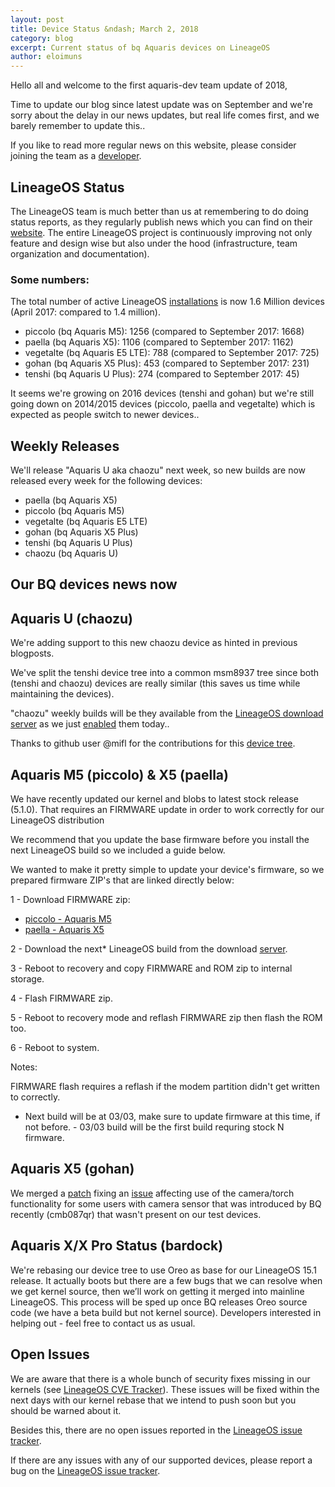 ```yaml
---
layout: post
title: Device Status &ndash; March 2, 2018
category: blog
excerpt: Current status of bq Aquaris devices on LineageOS
author: eloimuns
---
```


Hello all and welcome to the first aquaris-dev team update of 2018,

Time to update our blog since latest update was on September and we're sorry about the delay in our news updates, but real life comes first, and we barely remember to update this..

If you like to read more regular news on this website, please consider joining the team as a [developer](/contribute.html).

LineageOS Status
----------------

The LineageOS team is much better than us at remembering to do doing status reports, as they regularly publish news which you can find on their [website](https://www.lineageos.org).
The entire LineageOS project is continuously improving not only feature and design wise but also under the hood (infrastructure, team organization and documentation).

### Some numbers:

The total number of active LineageOS [installations](https://stats.lineageos.org/) is now 1.6 Million devices (April 2017: compared to 1.4 million).

- piccolo (bq Aquaris M5): 1256 (compared to September 2017: 1668)
- paella (bq Aquaris X5): 1106 (compared to September 2017: 1162)
- vegetalte (bq Aquaris E5 LTE): 788 (compared to September 2017: 725)
- gohan (bq Aquaris X5 Plus): 453 (compared to September 2017: 231)
- tenshi (bq Aquaris U Plus): 274 (compared to September 2017: 45)


It seems we're growing on 2016 devices (tenshi and gohan) but we're still going down on 2014/2015 devices (piccolo, paella and vegetalte) which is expected as people switch to newer devices..


Weekly Releases
---------------

We'll release "Aquaris U aka chaozu" next week, so new builds are now released every week for the following devices:

* paella (bq Aquaris X5)
* piccolo (bq Aquaris M5)
* vegetalte (bq Aquaris E5 LTE)
* gohan (bq Aquaris X5 Plus)
* tenshi (bq Aquaris U Plus)
* chaozu (bq Aquaris U)

Our BQ devices news now
------------------

Aquaris U (chaozu)
------------------
We're adding support to this new chaozu device as hinted in previous blogposts.

We've split the tenshi device tree into a common msm8937 tree since both (tenshi and chaozu) devices are really similar (this saves us time while maintaining the devices).

"chaozu" weekly builds  will be they available from the [LineageOS download server](https://download.lineageos.org/chaozu) as we just [enabled](https://review.lineageos.org/#/c/207799/) them today..

Thanks to github user @mifl for the contributions for this [device tree](https://github.com/LineageOS/android_device_bq_chaozu).

Aquaris M5 (piccolo) & X5 (paella)
-----------------------------------

We have recently updated our kernel and blobs to latest stock release (5.1.0). That requires an FIRMWARE update in order to work correctly for our LineageOS distribution

We recommend that you update the base firmware before you install the next LineageOS build so we included a guide below.

We wanted to make it pretty simple to update your device's firmware, so we prepared firmware ZIP's that are linked directly below:

1 - Download FIRMWARE zip:

   - [piccolo - Aquaris M5](https://drive.google.com/file/d/1eAUIyxBFEgm-OwFt2qcGr3880LL9GnZG/view)
   - [paella - Aquaris X5](https://drive.google.com/file/d/197deE4hQ-STTSmG7gXra1OA7mX8t1x_U/view)

2 - Download the next* LineageOS build from the download [server](https://download.lineageos.org/).

3 - Reboot to recovery and copy FIRMWARE and ROM zip to internal storage.

4 - Flash FIRMWARE zip.

5 - Reboot to recovery mode and reflash FIRMWARE zip then flash the ROM too.

6 - Reboot to system.

Notes:

FIRMWARE flash requires a reflash if the modem partition didn't get written to correctly.

 * Next build will be at 03/03, make sure to update firmware at this time, if not before. - 03/03 build will be the first build requring stock N firmware.


Aquaris X5 (gohan)
------------------

We merged a [patch](https://review.lineageos.org/#/c/200886/) fixing an [issue](http://jira.lineageos.org/browse/BUGBASH-1202) affecting use of the camera/torch functionality for some users with camera sensor that was introduced by BQ recently (cmb087qr) that wasn't present on our test devices.

Aquaris X/X Pro Status (bardock)
----------------------

We're rebasing our device tree to use Oreo as base for our LineageOS 15.1 release. It actually boots but there are a few bugs that we can resolve when we get kernel source, then we’ll work on getting it merged into mainline LineageOS.
This process will be sped up once BQ releases Oreo source code (we have a beta build but not kernel source). Developers interested in helping out - feel free to contact us as usual.

Open Issues
-----------

We are aware that there is a whole bunch of security fixes missing in our kernels (see [LineageOS CVE Tracker](https://cve.lineageos.org/)).
These issues will be fixed within the next days with our kernel rebase that we intend to push soon but you should be warned about it.

Besides this, there are no open issues reported in the [LineageOS issue tracker](https://jira.lineageos.org/).

If there are any issues with any of our supported devices, please report a bug on the [LineageOS issue tracker](https://jira.lineageos.org/).

